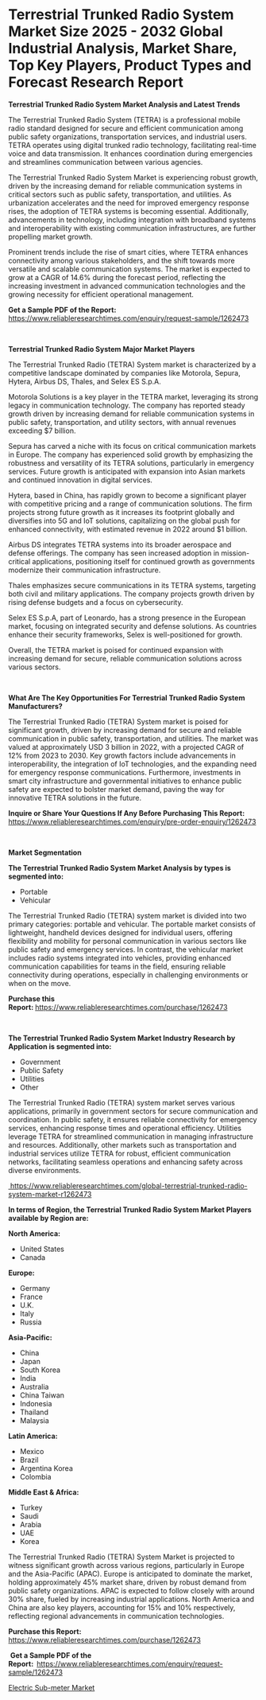 <p><h1>Terrestrial Trunked Radio System Market Size 2025 - 2032 Global Industrial Analysis, Market Share, Top Key Players, Product Types and Forecast Research Report</h1></p><p><strong>Terrestrial Trunked Radio System Market Analysis and Latest Trends</strong></p>
<p><p>The Terrestrial Trunked Radio System (TETRA) is a professional mobile radio standard designed for secure and efficient communication among public safety organizations, transportation services, and industrial users. TETRA operates using digital trunked radio technology, facilitating real-time voice and data transmission. It enhances coordination during emergencies and streamlines communication between various agencies.</p><p>The Terrestrial Trunked Radio System Market is experiencing robust growth, driven by the increasing demand for reliable communication systems in critical sectors such as public safety, transportation, and utilities. As urbanization accelerates and the need for improved emergency response rises, the adoption of TETRA systems is becoming essential. Additionally, advancements in technology, including integration with broadband systems and interoperability with existing communication infrastructures, are further propelling market growth.</p><p>Prominent trends include the rise of smart cities, where TETRA enhances connectivity among various stakeholders, and the shift towards more versatile and scalable communication systems. The market is expected to grow at a CAGR of 14.6% during the forecast period, reflecting the increasing investment in advanced communication technologies and the growing necessity for efficient operational management.</p></p>
<p><strong>Get a Sample PDF of the Report:&nbsp;</strong> <a href="https://www.reliableresearchtimes.com/enquiry/request-sample/1262473?utm_campaign=3317&utm_medium=2&utm_source=Github&utm_content=ia&utm_term=08042025&utm_id=terrestrial-trunked-radio-system">https://www.reliableresearchtimes.com/enquiry/request-sample/1262473</a></p>
<p>&nbsp;</p>
<p><strong>Terrestrial Trunked Radio System Major Market Players</strong></p>
<p><p>The Terrestrial Trunked Radio (TETRA) System market is characterized by a competitive landscape dominated by companies like Motorola, Sepura, Hytera, Airbus DS, Thales, and Selex ES S.p.A. </p><p>Motorola Solutions is a key player in the TETRA market, leveraging its strong legacy in communication technology. The company has reported steady growth driven by increasing demand for reliable communication systems in public safety, transportation, and utility sectors, with annual revenues exceeding $7 billion.</p><p>Sepura has carved a niche with its focus on critical communication markets in Europe. The company has experienced solid growth by emphasizing the robustness and versatility of its TETRA solutions, particularly in emergency services. Future growth is anticipated with expansion into Asian markets and continued innovation in digital services.</p><p>Hytera, based in China, has rapidly grown to become a significant player with competitive pricing and a range of communication solutions. The firm projects strong future growth as it increases its footprint globally and diversifies into 5G and IoT solutions, capitalizing on the global push for enhanced connectivity, with estimated revenue in 2022 around $1 billion.</p><p>Airbus DS integrates TETRA systems into its broader aerospace and defense offerings. The company has seen increased adoption in mission-critical applications, positioning itself for continued growth as governments modernize their communication infrastructure.</p><p>Thales emphasizes secure communications in its TETRA systems, targeting both civil and military applications. The company projects growth driven by rising defense budgets and a focus on cybersecurity.</p><p>Selex ES S.p.A, part of Leonardo, has a strong presence in the European market, focusing on integrated security and defense solutions. As countries enhance their security frameworks, Selex is well-positioned for growth.</p><p>Overall, the TETRA market is poised for continued expansion with increasing demand for secure, reliable communication solutions across various sectors.</p></p>
<p>&nbsp;</p>
<p><strong>What Are The Key Opportunities For Terrestrial Trunked Radio System Manufacturers?</strong></p>
<p><p>The Terrestrial Trunked Radio (TETRA) System market is poised for significant growth, driven by increasing demand for secure and reliable communication in public safety, transportation, and utilities. The market was valued at approximately USD 3 billion in 2022, with a projected CAGR of 12% from 2023 to 2030. Key growth factors include advancements in interoperability, the integration of IoT technologies, and the expanding need for emergency response communications. Furthermore, investments in smart city infrastructure and governmental initiatives to enhance public safety are expected to bolster market demand, paving the way for innovative TETRA solutions in the future.</p></p>
<p><strong>Inquire or Share Your Questions If Any Before Purchasing This Report:</strong> <a href="https://www.reliableresearchtimes.com/enquiry/pre-order-enquiry/1262473?utm_campaign=3317&utm_medium=2&utm_source=Github&utm_content=ia&utm_term=08042025&utm_id=terrestrial-trunked-radio-system">https://www.reliableresearchtimes.com/enquiry/pre-order-enquiry/1262473</a></p>
<p>&nbsp;</p>
<p><strong>Market Segmentation</strong></p>
<p><strong>The Terrestrial Trunked Radio System Market Analysis by types is segmented into:</strong></p>
<p><ul><li>Portable</li><li>Vehicular</li></ul></p>
<p><p>The Terrestrial Trunked Radio (TETRA) system market is divided into two primary categories: portable and vehicular. The portable market consists of lightweight, handheld devices designed for individual users, offering flexibility and mobility for personal communication in various sectors like public safety and emergency services. In contrast, the vehicular market includes radio systems integrated into vehicles, providing enhanced communication capabilities for teams in the field, ensuring reliable connectivity during operations, especially in challenging environments or when on the move.</p></p>
<p><strong>Purchase this Report:&nbsp;</strong><a href="https://www.reliableresearchtimes.com/purchase/1262473?utm_campaign=3317&utm_medium=2&utm_source=Github&utm_content=ia&utm_term=08042025&utm_id=terrestrial-trunked-radio-system">https://www.reliableresearchtimes.com/purchase/1262473</a></p>
<p>&nbsp;</p>
<p><strong>The Terrestrial Trunked Radio System Market Industry Research by Application is segmented into:</strong></p>
<p><ul><li>Government</li><li>Public Safety</li><li>Utilities</li><li>Other</li></ul></p>
<p><p>The Terrestrial Trunked Radio (TETRA) system market serves various applications, primarily in government sectors for secure communication and coordination. In public safety, it ensures reliable connectivity for emergency services, enhancing response times and operational efficiency. Utilities leverage TETRA for streamlined communication in managing infrastructure and resources. Additionally, other markets such as transportation and industrial services utilize TETRA for robust, efficient communication networks, facilitating seamless operations and enhancing safety across diverse environments.</p></p>
<p><a href="https://www.reliableresearchtimes.com/global-terrestrial-trunked-radio-system-market-r1262473?utm_campaign=3317&utm_medium=2&utm_source=Github&utm_content=ia&utm_term=08042025&utm_id=terrestrial-trunked-radio-system">&nbsp;https://www.reliableresearchtimes.com/global-terrestrial-trunked-radio-system-market-r1262473</a></p>
<p><strong>In terms of Region, the Terrestrial Trunked Radio System Market Players available by Region are:</strong></p>
<p>
    <p> <strong> North America: </strong>
        <ul>
            <li>United States</li>
            <li>Canada</li>
        </ul>
        </p> 
    <p> <strong> Europe: </strong>
        <ul>
            <li>Germany</li>
            <li>France</li>
            <li>U.K.</li>
            <li>Italy</li>
            <li>Russia</li>
        </ul>
        </p> 
    <p> <strong> Asia-Pacific: </strong>
        <ul>
            <li>China</li>
            <li>Japan</li>
            <li>South Korea</li>
            <li>India</li>
            <li>Australia</li>
            <li>China Taiwan</li>
            <li>Indonesia</li>
            <li>Thailand</li>
            <li>Malaysia</li>
        </ul>
        </p> 
    <p> <strong> Latin America: </strong>
        <ul>
            <li>Mexico</li>
            <li>Brazil</li>
            <li>Argentina Korea</li>
            <li>Colombia</li>
        </ul>
        </p> 
    <p> <strong> Middle East & Africa: </strong>
        <ul>
            <li>Turkey</li>
            <li>Saudi</li>
            <li>Arabia</li>
            <li>UAE</li>
            <li>Korea</li>
        </ul>
    </p>
    </p>
<p><p>The Terrestrial Trunked Radio (TETRA) System Market is projected to witness significant growth across various regions, particularly in Europe and the Asia-Pacific (APAC). Europe is anticipated to dominate the market, holding approximately 45% market share, driven by robust demand from public safety organizations. APAC is expected to follow closely with around 30% share, fueled by increasing industrial applications. North America and China are also key players, accounting for 15% and 10% respectively, reflecting regional advancements in communication technologies.</p></p>
<p><strong>Purchase this Report: </strong><a href="https://www.reliableresearchtimes.com/purchase/1262473?utm_campaign=3317&utm_medium=2&utm_source=Github&utm_content=ia&utm_term=08042025&utm_id=terrestrial-trunked-radio-system">https://www.reliableresearchtimes.com/purchase/1262473</a></p>
<p>&nbsp;<strong>Get a Sample PDF of the Report:&nbsp;&nbsp;</strong><a href="https://www.reliableresearchtimes.com/enquiry/request-sample/1262473?utm_campaign=3317&utm_medium=2&utm_source=Github&utm_content=ia&utm_term=08042025&utm_id=terrestrial-trunked-radio-system">https://www.reliableresearchtimes.com/enquiry/request-sample/1262473</a></p>
<p><strong></strong></p>
<p><p><a href="https://github.com/vitrilaoire/Market-Research-Report-List-1/blob/main/electric-sub-meter-market.md?utm_campaign=3317&utm_medium=2&utm_source=Github&utm_content=ia&utm_term=08042025&utm_id=terrestrial-trunked-radio-system">Electric Sub-meter Market</a></p></p>